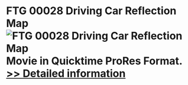 # FTG 00028 Driving Car Reflection Map<br />![FTG 00028 Driving Car Reflection Map](https://mycommerce.akamaized.net/api/pimages/P300617869/BIG/300617869.JPG)<br />Movie in Quicktime ProRes Format.<br />[>> Detailed information](https://secure.shareit.com/shareit/product.html?productid=300617869&affiliateid=200057808)